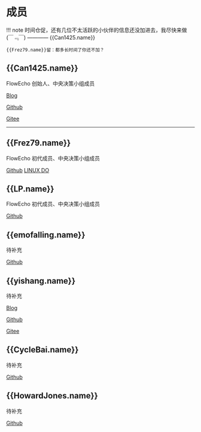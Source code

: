 # 成员

!!! note
    时间仓促，还有几位不太活跃的小伙伴的信息还没加进去，我尽快来做 (￣﹃￣)
    ———— {{Can1425.name}}

    {{Frez79.name}}留：都多长时间了你还不加？

## {{Can1425.name}}

FlowEcho 创始人、中央决策小组成员

[Blog]({{Can1425.web}})

[Github]({{Can1425.github}})

[Gitee]({{Can1425.gitee}})

---

## {{Frez79.name}}

FlowEcho 初代成员、中央决策小组成员

[Github]({{Frez79.github}})
[LINUX DO]({{Frez79.ldo}})

## {{LP.name}}

FlowEcho 初代成员、中央决策小组成员

[Github]({{LP.github}})

## {{emofalling.name}}

待补充

[Github]({{emofalling.github}})

## {{yishang.name}}

待补充

[Blog]({{yishang.web}})

[Github]({{yishang.github}})

[Gitee]({{yishang.gitee}})

## {{CycleBai.name}}

待补充

[Github]({{CycleBai.github}})

## {{HowardJones.name}}

待补充

[Github]({{HowardJones.github}})